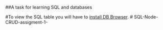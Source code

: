 ##A task for learning SQL and databases

#To view the SQL table you will have to [install DB Browser](https://sqlitebrowser.org/dl/).
#   S Q L - N o d e - C R U D - a s s i g m e n t - 1 -  
 